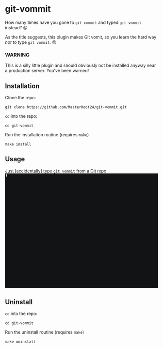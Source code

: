 # git-vommit

How many times have you gone to `git commit` and typed `git vommit` instead? :rage:

As the title suggests, this plugin makes Git vomit, so you learn the hard way *not* to type `git vommit`. :stuck_out_tongue_winking_eye:

### WARNING
This is a silly little plugin and should obviously not be installed anyway near a production server. You've been warned!

## Installation
Clone the repo:
```
git clone https://github.com/MasterRoot24/git-vommit.git
```
`cd` into the repo:
```
cd git-vommit
```
Run the installation routine (requires `make`)
```
make install
```

## Usage
Just [accidentally] type `git vommit` from a Git repo
![Demo](demo.gif)

## Uninstall
`cd` into the repo:
```
cd git-vommit
```
Run the uninstall routine (requires `make`)
```
make uninstall
```
